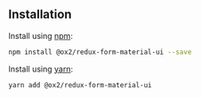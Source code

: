 ## Installation
Install using [npm](http://npmjs.com):
```sh
npm install @ox2/redux-form-material-ui --save
```
Install using [yarn](http://yarnpkg.com):
```sh
yarn add @ox2/redux-form-material-ui
```
